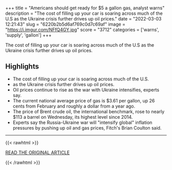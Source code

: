 +++
title = "Americans should get ready for $5 a gallon gas, analyst warns"
description = "The cost of filling up your car is soaring across much of the U.S as the Ukraine crisis further drives up oil prices."
date = "2022-03-03 12:21:43"
slug = "6220b2b5d6af769c0d7c69af"
image = "https://i.imgur.com/NFfQ4GY.jpg"
score = "3712"
categories = ['warns', 'supply', 'gallon']
+++

The cost of filling up your car is soaring across much of the U.S as the Ukraine crisis further drives up oil prices.

## Highlights

- The cost of filling up your car is soaring across much of the U.S.
- as the Ukraine crisis further drives up oil prices.
- Oil prices continue to rise as the war with Ukraine intensifies, experts say.
- The current national average price of gas is $3.61 per gallon, up 26 cents from February and roughly a dollar from a year ago.
- The price of Brent crude oil, the international benchmark, rose to nearly $113 a barrel on Wednesday, its highest level since 2014.
- Experts say the Russia-Ukraine war will "intensify global" inflation pressures by pushing up oil and gas prices, Fitch's Brian Coulton said.

---

{{< rawhtml >}}
  <p class="article-category">
    <a target="_blank" href="https://www.cbsnews.com/news/us-gas-prices-up-russia-ukraine/?utm_source=facebook&amp;utm_medium=news_tab">READ THE ORIGINAL ARTICLE</a>
  </p>
{{< /rawhtml >}}
